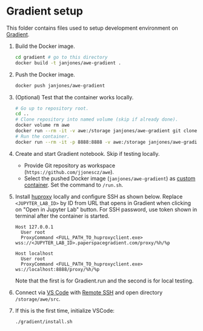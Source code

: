 # Gradient setup

This folder contains files used to setup development environment on
[Gradient](https://gradient.run).

1. Build the Docker image.

   ```sh
   cd gradient # go to this directory
   docker build -t janjones/awe-gradient .
   ```

2. Push the Docker image.

   ```sh
   docker push janjones/awe-gradient
   ```

3. (Optional) Test that the container works locally.

   ```sh
   # Go up to repository root.
   cd ..
   # Clone repository into named volume (skip if already done).
   docker volume rm awe
   docker run --rm -it -v awe:/storage janjones/awe-gradient git clone https://github.com/jjonescz/awe .
   # Run the container.
   docker run --rm -it -p 8888:8888 -v awe:/storage janjones/awe-gradient
   ```

4. Create and start Gradient notebook. Skip if testing locally.

   - Provide Git repository as workspace (`https://github.com/jjonescz/awe`).
   - Select the pushed Docker image (`janjones/awe-gradient`) as [custom
     container](https://docs.paperspace.com/gradient/explore-train-deploy/notebooks/create-a-notebook/notebook-containers).
     Set the command to `/run.sh`.

5. Install [huproxy](https://github.com/google/huproxy) locally and configure
   SSH as shown below. Replace `<JUPYTER_LAB_ID>` by ID from URL that opens in
   Gradient when clicking on "Open in Jupyter Lab" button. For SSH password, use
   token shown in terminal after the container is started.

   ```ssh_config
   Host 127.0.0.1
     User root
     ProxyCommand <FULL_PATH_TO_huproxyclient.exe> wss://<JUPYTER_LAB_ID>.paperspacegradient.com/proxy/%h/%p

   Host localhost
     User root
     ProxyCommand <FULL_PATH_TO_huproxyclient.exe> ws://localhost:8888/proxy/%h/%p
   ```

   Note that the first is for Gradient.run and the second is for local testing.

6. Connect via [VS Code](https://code.visualstudio.com/) with [Remote
   SSH](https://code.visualstudio.com/docs/remote/ssh) and open directory
   `/storage/awe/src`.

7. If this is the first time, initialize VSCode:

   ```sh
   ./gradient/install.sh
   ```
